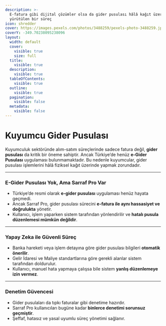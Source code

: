 ```yaml
---
description: >-
  E-fatura gibi dijital çözümler olsa da gider pusulası hâlâ kağıt üzerinde
  yürütülen bir süreç
icon: shredder
cover: https://images.pexels.com/photos/3488259/pexels-photo-3488259.jpeg
coverY: -349.70238095238096
layout:
  width: default
  cover:
    visible: true
    size: full
  title:
    visible: true
  description:
    visible: true
  tableOfContents:
    visible: true
  outline:
    visible: true
  pagination:
    visible: false
  metadata:
    visible: false
---
```


# Kuyumcu Gider Pusulası

Kuyumculuk sektöründe alım-satım süreçlerinde sadece fatura değil, **gider pusulası** da kritik bir öneme sahiptir. Ancak Türkiye’de henüz **e-Gider Pusulası** uygulaması bulunmamaktadır. Bu nedenle kuyumcular, gider pusulası işlemlerini hâlâ fiziksel kağıt üzerinde yapmak zorundadır.

***

### E-Gider Pusulası Yok, Ama Sarraf Pro Var

* Türkiye’de resmi olarak **e-gider pusulası** uygulaması henüz hayata geçmedi.
* Ancak Sarraf Pro, gider pusulası sürecini **e-fatura ile aynı hassasiyet ve doğrulukta** yönetir.
* Kullanıcı, işlem yaparken sistem tarafından yönlendirilir ve **hatalı pusula düzenlemesi mümkün değildir**.

***

### Yapay Zeka ile Güvenli Süreç

* Banka hareketi veya işlem detayına göre gider pusulası bilgileri **otomatik önerilir**.
* Gelir İdaresi ve Maliye standartlarına göre gerekli alanlar sistem tarafından doldurulur.
* Kullanıcı, manuel hata yapmaya çalışsa bile sistem **yanlış düzenlemeye izin vermez**.

***

### Denetim Güvencesi

* Gider pusulaları da tıpkı faturalar gibi denetime hazırdır.
* Sarraf Pro kullanıcıları bugüne kadar **binlerce denetimi sorunsuz geçmiştir**.
* Şeffaf, hatasız ve yasal uyumlu süreç yönetimi sağlanır.

